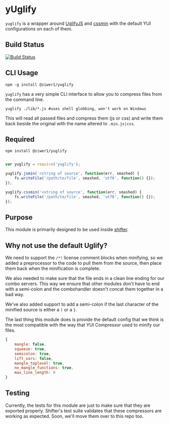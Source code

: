 yUglify
=======

`yuglify` is a wrapper around [UglifyJS](https://github.com/mishoo/UglifyJS) and [cssmin](https://github.com/jbleuzen/node-cssmin)
with the default YUI configurations on each of them.


Build Status
------------

[![Build Status](https://secure.travis-ci.org/yui/yuglify.png?branch=master)](http://travis-ci.org/yui/yuglify)


CLI Usage
----------

    npm -g install @ziwer1/yuglify

`yuglify` has a very simple CLI interface to allow you to compress files from the command line.

    yuglify ./lib/*.js #uses shell globbing, won't work on Windows

This will read all passed files and compress them (js or css) and write them back beside the original
with the name altered to `.min.js|css`.

Required
--------

    npm install @ziwer1/yuglify


```javascript

var yuglify = require('yuglify');

yuglify.jsmin('<string of source', function(err, smashed) {
    fs.writeFile('/path/to/file', smashed, 'utf8', function() {});
});

yuglify.cssmin('<string of source', function(err, smashed) {
    fs.writeFile('/path/to/file', smashed, 'utf8', function() {});
});

```

Purpose
-------

This module is primarily designed to be used inside [shifter](http://yui.github.com/shifter/).

Why not use the default Uglify?
-------------------------------

We need to support the `/*!` license comment blocks when minifying, so we added
a preprocessor to the code to pull them from the source, then place them back when
the minification is complete.

We also needed to make sure that the file ends in a clean line ending for our
combo servers. This way we ensure that other modules don't have to end with a
semi-colon and the combohandler doesn't concat them together in a bad way.

We've also added support to add a semi-colon if the last character of the
minified source is either a `)` or a `}`.

The last thing this module does is provide the default config that we think
is the most compatible with the way that YUI Compressor used to minify our
files.

```javascript
{
    mangle: false,
    squeeze: true,
    semicolon: true,
    lift_vars: false,
    mangle_toplevel: true,
    no_mangle_functions: true,
    max_line_length: 0
}
```

Testing
-------

Currently, the tests for this module are just to make sure that they are exported properly.
Shifter's test suite validates that these compressors are working as expected. Soon, we'll
move them over to this repo too.
